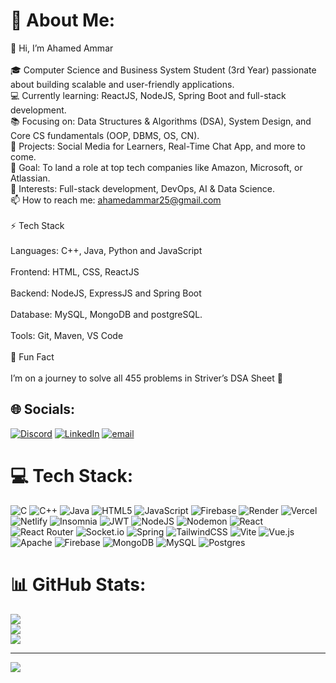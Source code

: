 # 💫 About Me:
👋 Hi, I’m Ahamed Ammar<br><br>🎓 Computer Science and Business System Student (3rd Year) passionate about building scalable and user-friendly applications.<br>💻 Currently learning: ReactJS, NodeJS, Spring Boot and full-stack development.<br>📚 Focusing on: Data Structures & Algorithms (DSA), System Design, and Core CS fundamentals (OOP, DBMS, OS, CN).<br>🚀 Projects: Social Media for Learners, Real-Time Chat App, and more to come.<br>🎯 Goal: To land a role at top tech companies like Amazon, Microsoft, or Atlassian.<br>🌱 Interests: Full-stack development, DevOps, AI & Data Science.<br>📫 How to reach me: ahamedammar25@gmail.com<br><br>⚡ Tech Stack<br><br>Languages: C++, Java, Python and JavaScript<br><br>Frontend: HTML, CSS, ReactJS<br><br>Backend: NodeJS, ExpressJS and Spring Boot<br><br>Database: MySQL, MongoDB and postgreSQL.<br><br>Tools: Git, Maven, VS Code<br><br>🌟 Fun Fact<br><br>I’m on a journey to solve all 455 problems in Striver’s DSA Sheet 🚀


## 🌐 Socials:
[![Discord](https://img.shields.io/badge/Discord-%237289DA.svg?logo=discord&logoColor=white)](https://discord.gg/https://discord.com/channels/@me) [![LinkedIn](https://img.shields.io/badge/LinkedIn-%230077B5.svg?logo=linkedin&logoColor=white)](https://linkedin.com/in/nkedin.com/in/ahamed-ammar-954433322/) [![email](https://img.shields.io/badge/Email-D14836?logo=gmail&logoColor=white)](mailto:ahamedammar25@gmail.com) 

# 💻 Tech Stack:
![C](https://img.shields.io/badge/c-%2300599C.svg?style=for-the-badge&logo=c&logoColor=white) ![C++](https://img.shields.io/badge/c++-%2300599C.svg?style=for-the-badge&logo=c%2B%2B&logoColor=white) ![Java](https://img.shields.io/badge/java-%23ED8B00.svg?style=for-the-badge&logo=openjdk&logoColor=white) ![HTML5](https://img.shields.io/badge/html5-%23E34F26.svg?style=for-the-badge&logo=html5&logoColor=white) ![JavaScript](https://img.shields.io/badge/javascript-%23323330.svg?style=for-the-badge&logo=javascript&logoColor=%23F7DF1E) ![Firebase](https://img.shields.io/badge/firebase-%23039BE5.svg?style=for-the-badge&logo=firebase) ![Render](https://img.shields.io/badge/Render-%46E3B7.svg?style=for-the-badge&logo=render&logoColor=white) ![Vercel](https://img.shields.io/badge/vercel-%23000000.svg?style=for-the-badge&logo=vercel&logoColor=white) ![Netlify](https://img.shields.io/badge/netlify-%23000000.svg?style=for-the-badge&logo=netlify&logoColor=#00C7B7) ![Insomnia](https://img.shields.io/badge/Insomnia-black?style=for-the-badge&logo=insomnia&logoColor=5849BE) ![JWT](https://img.shields.io/badge/JWT-black?style=for-the-badge&logo=JSON%20web%20tokens) ![NodeJS](https://img.shields.io/badge/node.js-6DA55F?style=for-the-badge&logo=node.js&logoColor=white) ![Nodemon](https://img.shields.io/badge/NODEMON-%23323330.svg?style=for-the-badge&logo=nodemon&logoColor=%BBDEAD) ![React](https://img.shields.io/badge/react-%2320232a.svg?style=for-the-badge&logo=react&logoColor=%2361DAFB) ![React Router](https://img.shields.io/badge/React_Router-CA4245?style=for-the-badge&logo=react-router&logoColor=white) ![Socket.io](https://img.shields.io/badge/Socket.io-black?style=for-the-badge&logo=socket.io&badgeColor=010101) ![Spring](https://img.shields.io/badge/spring-%236DB33F.svg?style=for-the-badge&logo=spring&logoColor=white) ![TailwindCSS](https://img.shields.io/badge/tailwindcss-%2338B2AC.svg?style=for-the-badge&logo=tailwind-css&logoColor=white) ![Vite](https://img.shields.io/badge/vite-%23646CFF.svg?style=for-the-badge&logo=vite&logoColor=white) ![Vue.js](https://img.shields.io/badge/vue.js-%2335495e.svg?style=for-the-badge&logo=vuedotjs&logoColor=%234FC08D) ![Apache](https://img.shields.io/badge/apache-%23D42029.svg?style=for-the-badge&logo=apache&logoColor=white) ![Firebase](https://img.shields.io/badge/firebase-a08021?style=for-the-badge&logo=firebase&logoColor=ffcd34) ![MongoDB](https://img.shields.io/badge/MongoDB-%234ea94b.svg?style=for-the-badge&logo=mongodb&logoColor=white) ![MySQL](https://img.shields.io/badge/mysql-4479A1.svg?style=for-the-badge&logo=mysql&logoColor=white) ![Postgres](https://img.shields.io/badge/postgres-%23316192.svg?style=for-the-badge&logo=postgresql&logoColor=white)
# 📊 GitHub Stats:
![](https://github-readme-stats.vercel.app/api?username=Ahamed-ammar&theme=transparent&hide_border=false&include_all_commits=false&count_private=false)<br/>
![](https://nirzak-streak-stats.vercel.app/?user=Ahamed-ammar&theme=transparent&hide_border=false)<br/>
![](https://github-readme-stats.vercel.app/api/top-langs/?username=Ahamed-ammar&theme=transparent&hide_border=false&include_all_commits=false&count_private=false&layout=compact)

---
[![](https://visitcount.itsvg.in/api?id=Ahamed-ammar&icon=0&color=0)](https://visitcount.itsvg.in)

<!-- Proudly created with GPRM ( https://gprm.itsvg.in ) -->
